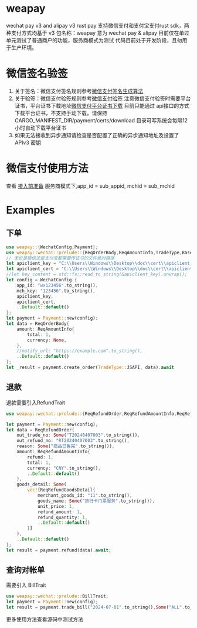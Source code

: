 # weapay
wechat pay v3 and alipay v3 rust pay
支持微信支付和支付宝支付rust sdk，两种支付方式均基于 v3
包名称：weapay 意为 wechat pay & alipay
目前仅在单过单元测试了普通商户的功能，服务商模式为测试
代码目前处于开发阶段，且勿用于生产环境。
# 微信签名验签
1. 关于签名：微信支付签名规则参考[微信支付签名生成算法](https://pay.weixin.qq.com/wiki/doc/apiv3/wechatpay/wechatpay4_1.shtml)
2. 关于验签：微信支付验签规则参考[微信支付验签](https://pay.weixin.qq.com/wiki/doc/apiv3/wechatpay/wechatpay4_2.shtml)
注意微信支付验签时需要平台证书，平台证书下载地址[微信支付平台证书下载](https://pay.weixin.qq.com/wiki/doc/apiv3/wechatpay/wechatpay4_3.shtml)
目前只能通过 api接口的方式下载平台证书，不支持手动下载，请保持 CARGO_MANIFEST_DIR/payment/certs/download 目录可写系统会每隔12小时自动下载平台证书
3. 如果无法接收到异步通知请检查是否配置了正确的异步通知地址及设置了APIv3 密钥

# 微信支付使用方法
查看 [接入前准备](https://pay.weixin.qq.com/wiki/doc/apiv3/open/pay/chapter5_5_2.shtml#doc-main)
服务商模式下,app_id = sub_appid, mchid = sub_mchid
# Examples
## 下单
```rust
use weapay::{WechatConfig,Payment};
use weapay::wechat::prelude::{ReqOrderBody,ReqAmountInfo,TradeType,BaseTrait};
// 无论是微信还是支付宝都需要传证书的文件绝对路径
let apiclient_key = "C:\\Users\\Windows\\Desktop\\doc\\cert\\apiclient_key.pem";
let apiclient_cert = "C:\\Users\\Windows\\Desktop\\doc\\cert\\apiclient_cert.pem";
//let key_content = std::fs::read_to_string(&apiclient_key).unwrap();
let config = WechatConfig {
    app_id: "wx123456".to_string(),
    mch_key: "123456".to_string(),
    apiclient_key, 
    apiclient_cert,
    ..Default::default()
};
let payment = Payment::new(config);
let data = ReqOrderBody{
    amount: ReqAmountInfo{
        total: 1,
        currency: None,
    },
    //notify_url: "https://example.com".to_string(),
    ..Default::default()
};
let _result = payment.create_order(TradeType::JSAPI, data).await
```
## 退款

退款需要引入RefundTrait
```rust
use weapay::wechat::prelude::{ReqRefundOrder,ReqRefundAmountInfo,ReqRefundGoodsDetail,BaseTrait,RefundTrait};

let payment = Payment::new(config);
let data = ReqRefundOrder{
    out_trade_no: Some("T20240407003".to_string()),
    out_refund_no: "RT20240407003".to_string(),
    reason: Some("商品已售完".to_string()),
    amount: ReqRefundAmountInfo{
        refund: 1,
        total: 1,
        currency: "CNY".to_string(),
        ..Default::default()
    },
    goods_detail: Some(
        vec![ReqRefundGoodsDetail{
            merchant_goods_id: "11".to_string(),
            goods_name: Some("旅行卡门票服务".to_string()),
            unit_price: 1,
            refund_amount: 1,
            refund_quantity: 1,
            ..Default::default()
        }]
    ),
    ..Default::default()
};
let result = payment.refund(data).await;
```

## 查询对帐单
需要引入 BillTrait
```rust
use weapay::wechat::prelude::BillTrait;
let payment = Payment::new(config);
let result = payment.trade_bill("2024-07-01".to_string(),Some("ALL".to_string()),None,false).await;
```

更多使用方法查看源码中测试方法